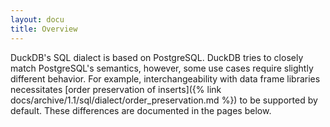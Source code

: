```yaml
---
layout: docu
title: Overview
---
```


DuckDB's SQL dialect is based on PostgreSQL.
DuckDB tries to closely match PostgreSQL's semantics, however, some use cases require slightly different behavior.
For example, interchangeability with data frame libraries necessitates [order preservation of inserts]({% link docs/archive/1.1/sql/dialect/order_preservation.md %}) to be supported by default.
These differences are documented in the pages below.